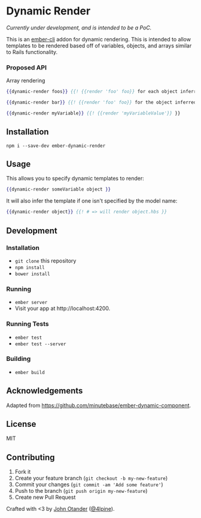 # Dynamic Render

_Currently under development, and is intended to be a PoC._

This is an [ember-cli](http://www.ember-cli.com/) addon for dynamic rendering. This is intended
to allow templates to be rendered based off of variables, objects, and arrays similar to Rails
functionality.

### Proposed API

Array rendering

```hbs
{{dynamic-render foos}} {{! {{render 'foo' foo}} for each object inferred by model name.}}
```


```hbs
{{dynamic-render bar}} {{! {{render 'foo' foo}} for the object inferred by model name.}}
```

```hbs
{{dynamic-render myVariable}} {{! {{render 'myVariableValue'}} }}
```

## Installation

```
npm i --save-dev ember-dynamic-render
```

## Usage

This allows you to specify dynamic templates to render:

```hbs
{{dynamic-render someVariable object }}
```

It will also infer the template if one isn't specified by the model name:

```hbs
{{dynamic-render object}} {{! # => will render object.hbs }}
```

## Development

### Installation

* `git clone` this repository
* `npm install`
* `bower install`

### Running

* `ember server`
* Visit your app at http://localhost:4200.

### Running Tests

* `ember test`
* `ember test --server`

### Building

* `ember build`

## Acknowledgements

Adapted from <https://github.com/minutebase/ember-dynamic-component>.

## License

MIT

## Contributing

1. Fork it
2. Create your feature branch (`git checkout -b my-new-feature`)
3. Commit your changes (`git commit -am 'Add some feature'`)
4. Push to the branch (`git push origin my-new-feature`)
5. Create new Pull Request

Crafted with <3 by [John Otander](http://johnotander.com) ([@4lpine](https://twitter.com/4lpine)).
